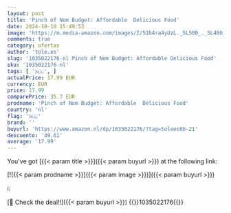 ```yaml
---
layout: post
title: 'Pinch of Nom Budget: Affordable  Delicious Food'
date: 2024-10-18 15:49:53
image: 'https://m.media-amazon.com/images/I/51b4ra4yUzL._SL500_._SL400_.jpg'
comments: true
category: ofertas
author: 'tole.es'
slug: '1035022176-nl Pinch of Nom Budget: Affordable Delicious Food'
sku: '1035022176-nl'
tags: [ '🇳🇱', ]
actualPrice: 17.99 EUR
currency: EUR
price: 17.99
comparePrice: 35.7 EUR
prodname: 'Pinch of Nom Budget: Affordable  Delicious Food'
country: 'nl'
flag: '🇳🇱'
brand: ''
buyurl: 'https://www.amazon.nl/dp/1035022176/?tag=tolees0b-21'
descuento: '49.61'
average: '17.99'
---
```


You've got [{{< param title >}}]({{< param buyurl >}}) at the following link:

[![{{< param prodname >}}]({{< param image >}})]({{< param buyurl >}})

ℹ️:


[🛒 Check the deal!!]({{< param buyurl >}})
{{<world>}}1035022176{{</world>}}
